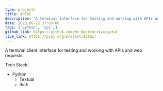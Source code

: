 ```yaml
---
type: projects
title: APTUI
description: "A terminal interface for testing and working with APIs and web requests."
date: 2022-06-22 17:00:00
tags: ['python', 'api',]
github_link: https://github.com/Mr-Destructive/aptui
live_link: https://pypi.org/project/aptui/
---
```


A terminal client interface for testing and working with APIs and web requests.

Tech Stack:

- Python
    - Textual
    - Rich

